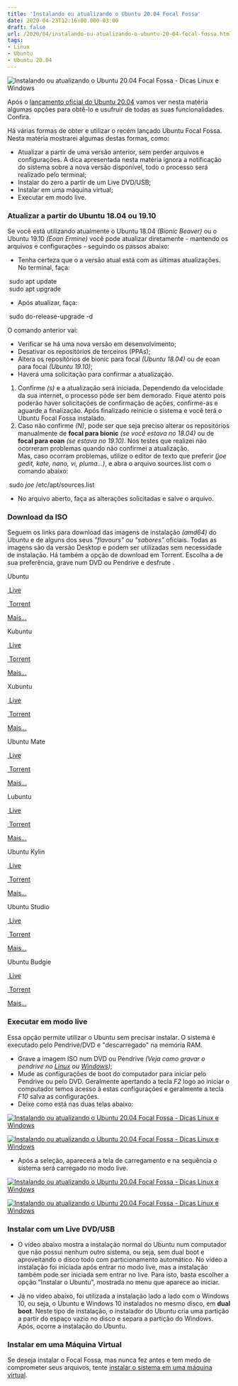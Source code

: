 ```yaml
---
title: 'Instalando ou atualizando o Ubuntu 20.04 Focal Fossa'
date: 2020-04-23T12:16:00.000-03:00
draft: false
url: /2020/04/instalando-ou-atualizando-o-ubuntu-20-04-focal-fossa.html
tags: 
- Linux
- Ubuntu
- Ubuntu 20.04
---
```


![Instalando ou atualizando o Ubuntu 20.04 Focal Fossa - Dicas Linux e Windows](https://2.bp.blogspot.com/-aExmt4axzCk/Xuq7gDoTfsI/AAAAAAAAPH8/l9hR-UFTCQYS4IFQcv-j2xC6yzFxFy21ACNcBGAsYHQ/s1600/Focal_Fossa_Download.png)

Após o [lançamento oficial do Ubuntu 20.04](https://info.wsouza.com.br/2020/04/ubuntu-2004-lts-focal-fossa-e-lancado-oficialmente.html) vamos ver nesta matéria algumas opções para obtê-lo e usufruir de todas as suas funcionalidades. Confira.

  
  
  
  
  
  
  

Há várias formas de obter e utilizar o recém lançado Ubuntu Focal Fossa. Nesta matéria mostrarei algumas destas formas, como:  

*   Atualizar a partir de uma versão anterior, sem perder arquivos e configurações. A dica apresentada nesta matéria ignora a notificação do sistema sobre a nova versão disponível, todo o processo será realizado pelo terminal;
*   Instalar do zero a partir de um Live DVD/USB;
*   Instalar em uma máquina virtual;
*   Executar em modo live.

  

### Atualizar a partir do Ubuntu 18.04 ou 19.10

  
Se você está utilizando atualmente o Ubuntu 18.04 _(Bionic Beaver)_ ou o Ubuntu 19.10 _(Eoan Ermine)_ você pode atualizar diretamente - mantendo os arquivos e configurações - seguindo os passos abaixo:  
  

*   Tenha certeza que o a versão atual está com as últimas atualizações. No terminal, faça:

  

 sudo apt update  
 sudo apt upgrade

  

*   Após atualizar, faça:

  

 sudo do-release-upgrade -d

  
O comando anterior vai:  

*   Verificar se há uma nova versão em desenvolvimento;
*   Desativar os repositórios de terceiros (PPAs);
*   Altera os repositórios de bionic para focal _(Ubuntu 18.04)_ ou de eoan para focal _(Ubuntu 19.10)_;
*   Haverá uma solicitação para confirmar a atualização.

1.  Confirme _(s)_ e a atualização será iniciada. Dependendo da velocidade da sua internet, o processo pode ser bem demorado. Fique atento pois poderão haver solicitações de confirmação de ações, confirme-as e aguarde a finalização. Após finalizado reinicie o sistema e você terá o Ubuntu Focal Fossa instalado.
2.  Caso não confirme _(N)_, pode ser que seja preciso alterar os repositórios manualmente de **focal para bionic** _(se você estava no 18.04)_ ou de **focal para eoan** _(se estava no 19.10)_. Nos testes que realizei não ocorreram problemas quando não confirmei a atualização.  
    Mas, caso ocorram problemas, utilize o editor de texto que preferir _(joe gedit, kate, nano, vi, pluma...)_, e abra o arquivo sources.list com o comando abaixo:

 sudo _joe_ /etc/apt/sources.list

  

*   No arquivo aberto, faça as alterações solicitadas e salve o arquivo.

  

### Download da ISO

  
Seguem os links para download das imagens de instalação _(amd64)_ do Ubuntu e de alguns dos seus _"flavours" ou "sabores"_ oficiais. Todas as imagens são da versão Desktop e podem ser utilizadas sem necessidade de instalação. Há também a opção de download em Torrent. Escolha a de sua preferência, grave num DVD ou Pendrive e desfrute .  
  
  

Ubuntu

[ Live](https://releases.ubuntu.com/focal/ubuntu-20.04-desktop-amd64.iso)

[ Torrent](http://releases.ubuntu.com/focal/ubuntu-20.04-desktop-amd64.iso.torrent)

[Mais...](https://ubuntu.com/download)

Kubuntu

[ Live](http://cdimage.ubuntu.com/kubuntu/releases/focal/release/kubuntu-20.04-desktop-amd64.iso)

[ Torrent](http://cdimage.ubuntu.com/kubuntu/releases/focal/release/kubuntu-20.04-desktop-amd64.iso.torrent)

[Mais...](https://kubuntu.org/getkubuntu/)

Xubuntu

[ Live](http://cdimage.ubuntu.com/xubuntu/releases/focal/release/xubuntu-20.04-desktop-amd64.iso)

[ Torrent](http://cdimage.ubuntu.com/xubuntu/releases/focal/release/xubuntu-20.04-desktop-amd64.iso.torrent)

[Mais...](https://xubuntu.org/download)

Ubuntu Mate

[ Live](http://cdimage.ubuntu.com/ubuntu-mate/releases/focal/release/ubuntu-mate-20.04-desktop-amd64.iso)

[ Torrent](http://cdimage.ubuntu.com/ubuntu-mate/releases/focal/release/ubuntu-mate-20.04-desktop-amd64.iso.torrent)

[Mais...](https://ubuntu-mate.org/download/)

Lubuntu

[ Live](http://cdimage.ubuntu.com/lubuntu/releases/focal/release/lubuntu-20.04-desktop-amd64.iso)

[ Torrent](http://cdimage.ubuntu.com/lubuntu/releases/focal/release/lubuntu-20.04-desktop-amd64.iso.torrent)

[Mais...](https://lubuntu.me/downloads/)

Ubuntu Kylin

[ Live](http://cdimage.ubuntu.com/ubuntukylin/releases/focal/release/ubuntukylin-20.04-desktop-amd64.iso)

[ Torrent](http://cdimage.ubuntu.com/ubuntukylin/releases/focal/release/ubuntukylin-20.04-desktop-amd64.iso.torrent)

[Mais...](https://www.ubuntukylin.com/downloads/show.php?id=451&lang=en)

Ubuntu Studio

[ Live](http://cdimage.ubuntu.com/ubuntustudio/releases/focal/release/ubuntustudio-20.04-dvd-amd64.iso)

[ Torrent](http://cdimage.ubuntu.com/ubuntustudio/releases/focal/release/ubuntustudio-20.04-dvd-amd64.iso.torrent)

[Mais...](https://ubuntustudio.org/download/)

Ubuntu Budgie

[ Live](http://cdimage.ubuntu.com/ubuntu-budgie/releases/20.04/release/ubuntu-budgie-20.04-desktop-amd64.iso)

[ Torrent](http://cdimage.ubuntu.com/ubuntu-budgie/releases/20.04/release/ubuntu-budgie-20.04-desktop-amd64.iso.torrent)

[Mais...](https://ubuntubudgie.org/downloads/)

  
  

### Executar em modo live

  
Essa opção permite utilizar o Ubuntu sem precisar instalar. O sistema é executado pelo Pendrive/DVD e "descarregado" na memória RAM.  

*   Grave a imagem ISO num DVD ou Pendrive _(Veja como gravar o pendrive no [Linux](https://info.wsouza.com.br/2020/04/3-maneiras-de-gravar-uma-imagem-iso-num-pendrive-utilizando-linux.html) ou [Windows](https://info.wsouza.com.br/2015/01/criar-um-pendrive-multiboot-linux.html))_;
*   Mude as configurações de boot do computador para iniciar pelo Pendrive ou pelo DVD. Geralmente apertando a tecla _F2_ logo ao iniciar o computador temos acesso à estas configurações e geralmente a tecla _F10_ salva as configurações.
*   Deixe como está nas duas telas abaixo:

[![Instalando ou atualizando o Ubuntu 20.04 Focal Fossa - Dicas Linux e Windows](https://4.bp.blogspot.com/-u4eCCI1hkmQ/XqJPYnE3JgI/AAAAAAAAOvY/ZGbU9iZk5UAe7DQxGpcManpZTHawdX--QCNcBGAsYHQ/s640/01.png "Instalando ou atualizando o Ubuntu 20.04 Focal Fossa - Dicas Linux e Windows")](https://4.bp.blogspot.com/-u4eCCI1hkmQ/XqJPYnE3JgI/AAAAAAAAOvY/ZGbU9iZk5UAe7DQxGpcManpZTHawdX--QCNcBGAsYHQ/s1600/01.png)

[![Instalando ou atualizando o Ubuntu 20.04 Focal Fossa - Dicas Linux e Windows](https://4.bp.blogspot.com/-al0MfkYdHV4/XqJPYuvHpRI/AAAAAAAAOvc/l1QOyNe1MkICH-YesirPzy_fEaMkfwAVACNcBGAsYHQ/s640/02.png "Instalando ou atualizando o Ubuntu 20.04 Focal Fossa - Dicas Linux e Windows")](https://4.bp.blogspot.com/-al0MfkYdHV4/XqJPYuvHpRI/AAAAAAAAOvc/l1QOyNe1MkICH-YesirPzy_fEaMkfwAVACNcBGAsYHQ/s1600/02.png)

*   Após a seleção, aparecerá a tela de carregamento e na sequência o sistema será carregado no modo live.

[![Instalando ou atualizando o Ubuntu 20.04 Focal Fossa - Dicas Linux e Windows](https://4.bp.blogspot.com/--6oAMhozAUg/XqJP6Dn2TEI/AAAAAAAAOvo/Y5MnX3IS_OIeC4we_62U4dHejLaHePwhwCNcBGAsYHQ/s640/03.png "Instalando ou atualizando o Ubuntu 20.04 Focal Fossa - Dicas Linux e Windows")](https://4.bp.blogspot.com/--6oAMhozAUg/XqJP6Dn2TEI/AAAAAAAAOvo/Y5MnX3IS_OIeC4we_62U4dHejLaHePwhwCNcBGAsYHQ/s1600/03.png)

[![Instalando ou atualizando o Ubuntu 20.04 Focal Fossa - Dicas Linux e Windows](https://3.bp.blogspot.com/-k7-9bIHDMdc/XqJP6MltjvI/AAAAAAAAOvs/Nvfuy0ERzFon0WkGuh41On0fe1QG00jJACNcBGAsYHQ/s640/04.png "Instalando ou atualizando o Ubuntu 20.04 Focal Fossa - Dicas Linux e Windows")](https://3.bp.blogspot.com/-k7-9bIHDMdc/XqJP6MltjvI/AAAAAAAAOvs/Nvfuy0ERzFon0WkGuh41On0fe1QG00jJACNcBGAsYHQ/s1600/04.png)

  

### Instalar com um Live DVD/USB

  

*   O vídeo abaixo mostra a instalação normal do Ubuntu num computador que não possui nenhum outro sistema, ou seja, sem dual boot e aproveitando o disco todo com particionamento automático. No vídeo a instalação foi iniciada após entrar no modo live, mas a instalação também pode ser iniciada sem entrar no live. Para isto, basta escolher a opção "Instalar o Ubuntu", mostrada no menu que aparece ao iniciar.

  

  

*   Já no vídeo abaixo, foi utilizada a instalação lado a lado com o Windows 10, ou seja, o Ubuntu e Windows 10 instalados no mesmo disco, em **dual boot**. Neste tipo de instalação, o instalador do Ubuntu cria uma partição a partir do espaço vazio no disco e separa a partição do Windows. Após, ocorre a instalação do Ubuntu.

  

### Instalar em uma Máquina Virtual

  
Se deseja instalar o Focal Fossa, mas nunca fez antes e tem medo de comprometer seus arquivos, tente [instalar o sistema em uma máquina virtual](https://info.wsouza.com.br/2018/08/maquina-virtual-instalando-e-configurando-o-sistema-no-vmware.html).